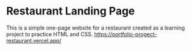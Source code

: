 # Restaurant Landing Page

This is a simple one-page website for a restaurant created as a learning project to practice HTML and CSS.
https://portfolio-progect-restaurant.vercel.app/
